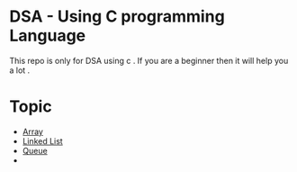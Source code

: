 # DSA - Using C programming Language
This repo is only for DSA using c . If you are a beginner then it will help you a lot .
# Topic
- [Array](https://github.com/vagabon-09/DSA/tree/master/Array)
- [Linked List](https://github.com/vagabon-09/DSA/tree/master/Linked%20List)
- [Queue](https://github.com/vagabon-09/DSA/tree/master/Queue)
- []()
